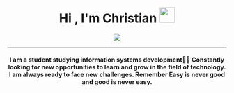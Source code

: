 <h1 align="center">Hi , I'm Christian <img src="https://media.giphy.com/media/hvRJCLFzcasrR4ia7z/giphy.gif" width="35"></h1>
<p align="center">
  <a href=""https://github.com"><img src="https://readme-typing-svg.herokuapp.com?color=%2336BCF7&center=true&vCenter=true&lines=Hi+%2C+welcome+to+my+Github+page;I+am+a+Systems+Development+Student;"></a>
</p>
<hr/>
<h4 align="center">I am a student studying information systems development👨‍🎓
Constantly looking for new opportunities to learn and grow in the field of technology. I am always ready to face new challenges.
Remember Easy is never good and good is never easy.</h4>
